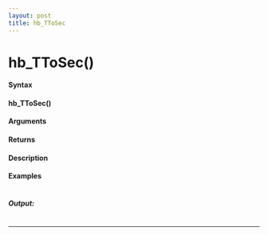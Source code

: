 ```yaml
---
layout: post
title: hb_TToSec
---
```


# hb_TToSec()


#### Syntax

#### hb_TToSec()

#### Arguments

#### Returns

#### Description

#### Examples

```

```

##### Output:

```

```

---